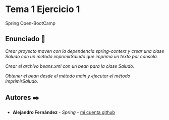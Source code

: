 # Tema 1 Ejercicio 1

Spring Open-BootCamp

## Enunciado 🚀

_Crear proyecto maven con la dependencia spring-context y crear una clase Saludo con un método imprimirSaludo que imprima un texto por consola._

_Crear el archivo beans.xml con un bean para la clase Saludo._

_Obtener el bean desde el método main y ejecutar el método imprimirSaludo._

## Autores ✒️

* **Alejandro Fernández** - *Spring* - [mi cuenta github](https://github.com/AlejandroAST)


#
